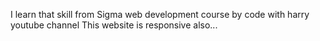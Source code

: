 I learn that skill from Sigma web development course by code with harry youtube channel
This website is responsive also...
